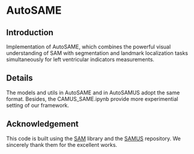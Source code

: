 # AutoSAME
## Introduction
Implementation of AutoSAME, which combines the powerful visual understanding of SAM with segmentation and landmark localization tasks simultaneously for left ventricular indicators measurements.
## Details
The models and utils in AutoSAME and in AutoSAMUS adopt the same format. Besides, the CAMUS_SAME.ipynb provide more experimential setting of our framework.
## Acknowledgement
This code is built using the [SAM](https://github.com/facebookresearch/segment-anything) library and the [SAMUS](https://github.com/xianlin7/SAMUS) repository. We sincerely thank them for the excellent works.
